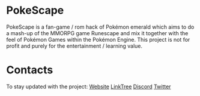 # PokeScape

PokeScape is a fan-game / rom hack of Pokémon emerald which aims to do a mash-up of the MMORPG game Runescape and mix it
together with the feel of Pokémon Games within the Pokémon Engine. This project is not for profit and purely for the
entertainment / learning value.

# Contacts

To stay updated with the project:
[Website](https://pokescape.net)
[LinkTree](https://linktr.ee/pokescapegba)
[Discord](https://discord.gg/hUUnAnE)
[Twitter](https://twitter.com/Poke_Scape)
